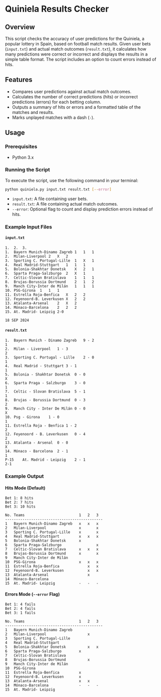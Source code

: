 # Quiniela Results Checker

## Overview

This script checks the accuracy of user predictions for the Quiniela, a popular lottery in Spain, based on football match results. Given user bets (`input.txt`) and actual match outcomes (`result.txt`), it calculates how many predictions were correct or incorrect and displays the results in a simple table format. The script includes an option to count errors instead of hits.

## Features

- Compares user predictions against actual match outcomes.
- Calculates the number of correct predictions (hits) or incorrect predictions (errors) for each betting column.
- Outputs a summary of hits or errors and a formatted table of the matches and results.
- Marks unplayed matches with a dash (`-`).

## Usage

### Prerequisites

- Python 3.x

### Running the Script

To execute the script, use the following command in your terminal:

```sh
python quiniela.py input.txt result.txt [--error]
```

- `input.txt`: A file containing user bets.
- `result.txt`: A file containing actual match outcomes.
- `--error`: Optional flag to count and display prediction errors instead of hits.

### Example Input Files

#### `input.txt`

```
1.	2.	3.					
1.	Bayern Munich-Dinamo Zagreb	1	1	1						
2.	Milan-Liverpool	2	X	2						
3.	Sporting C. Portugal-Lille	1	X	1						
4.	Real Madrid-Stuttgart	1	1	1						
5.	Bolonia-Shakhtar Donetsk	X	2	1						
6.	Sparta Praga-Salzburgo	2	X	1						
7.	Celtic-Slovan Bratislava	1	1	1						
8.	Brujas-Borussia Dortmund	2	1	2						
9.	Manch City-Inter de Milán	1	1	1						
10.	PSG-Girona	1	1	1						
11.	Estrella Roja-Benfica	X	2	2						
12.	Feyenoord-B. Leverkusen	X	2	2						
13.	Atalanta-Arsenal	2	X	2						
14.	Mónaco-Barcelona	2	2	2						
15.	At. Madrid- Leipzig	2-0

18 SEP 2024
```

#### `result.txt`

```
1.	Bayern Munich - Dinamo Zagreb	9 - 2	
1
2.	Milan - Liverpool	1 - 3	
2
3.	Sporting C. Portugal - Lille	2 - 0	
1
4.	Real Madrid - Stuttgart	3 - 1	
1
5.	Bolonia - Shakhtar Donetsk	0 - 0	
X
6.	Sparta Praga - Salzburgo	3 - 0	
1
7.	Celtic - Slovan Bratislava	5 - 1	
1
8.	Brujas - Borussia Dortmund	0 - 3	
2
9.	Manch City - Inter De Milán	0 - 0	
X
10.	Psg - Girona	1 - 0	
1
11.	Estrella Roja - Benfica	1 - 2	
2
12.	Feyenoord - B. Leverkusen	0 - 4	
2
13.	Atalanta - Arsenal	0 - 0	
X
14.	Mónaco - Barcelona	2 - 1	
1
P-15	At. Madrid - Leipzig	2 - 1	
2-1
```

### Example Output

#### Hits Mode (Default)

```
Bet 1: 8 hits
Bet 2: 7 hits
Bet 3: 10 hits

No. Teams                         1   2   3
---------------------------------------------
1   Bayern Munich-Dinamo Zagreb   x   x   x
2   Milan-Liverpool               x       x
3   Sporting C. Portugal-Lille    x       x
4   Real Madrid-Stuttgart         x   x   x
5   Bolonia-Shakhtar Donetsk      x
6   Sparta Praga-Salzburgo                x
7   Celtic-Slovan Bratislava      x   x   x
8   Brujas-Borussia Dortmund      x       x
9   Manch City-Inter de Milán
10  PSG-Girona                    x   x   x
11  Estrella Roja-Benfica             x   x
12  Feyenoord-B. Leverkusen           x   x
13  Atalanta-Arsenal                  x
14  Mónaco-Barcelona               
15  At. Madrid- Leipzig           -   -   -
```

#### Errors Mode (`--error` Flag)

```
Bet 1: 4 fails
Bet 2: 4 fails
Bet 3: 1 fails

No. Teams                         1   2   3
---------------------------------------------
1   Bayern Munich-Dinamo Zagreb       
2   Milan-Liverpool                   x
3   Sporting C. Portugal-Lille        
4   Real Madrid-Stuttgart             
5   Bolonia-Shakhtar Donetsk          x   x
6   Sparta Praga-Salzburgo        x       
7   Celtic-Slovan Bratislava          
8   Brujas-Borussia Dortmund          x
9   Manch City-Inter de Milán     
10  PSG-Girona                        
11  Estrella Roja-Benfica         x       
12  Feyenoord-B. Leverkusen       x       
13  Atalanta-Arsenal              x   x   
14  Mónaco-Barcelona              -   -   -
15  At. Madrid- Leipzig           
```

